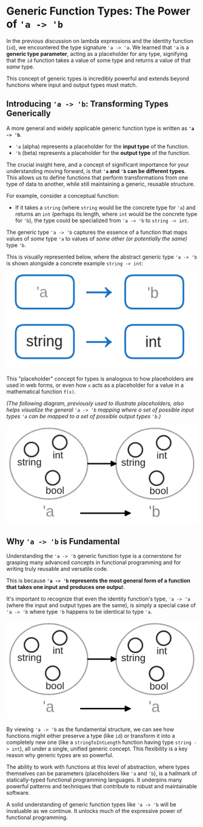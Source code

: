 # Generic Function Types: The Power of `'a -> 'b`

In the previous discussion on lambda expressions and the identity function (`id`), we encountered the type signature `'a -> 'a`. We learned that `'a` is a **generic type parameter**, acting as a placeholder for any type, signifying that the `id` function takes a value of some type and returns a value of that *same* type.

This concept of generic types is incredibly powerful and extends beyond functions where input and output types must match.

## Introducing `'a -> 'b`: Transforming Types Generically

A more general and widely applicable generic function type is written as **`'a -> 'b`**.

*   `'a` (alpha) represents a placeholder for the **input type** of the function.
*   `'b` (beta) represents a placeholder for the **output type** of the function.

The crucial insight here, and a concept of significant importance for your understanding moving forward, is that **`'a` and `'b` can be different types**. This allows us to define functions that perform transformations from one type of data to another, while still maintaining a generic, reusable structure.

For example, consider a conceptual function:
*   If it takes a `string` (where `string` would be the concrete type for `'a`) and returns an `int` (perhaps its length, where `int` would be the concrete type for `'b`), the type could be specialized from `'a -> 'b` to `string -> int`.

The generic type `'a -> 'b` captures the essence of a function that maps values of *some* type `'a` to values of *some other (or potentially the same)* type `'b`.

This is visually represented below, where the abstract generic type `'a -> 'b` is shown alongside a concrete example `string -> int`:

![Diagram showing generic type 'a -> 'b and concrete example string -> int](https://raw.githubusercontent.com/ken-okabe/web-images5/main/img_1747690692185.png)

This "placeholder" concept for types is analogous to how placeholders are used in web forms, or even how `x` acts as a placeholder for a value in a mathematical function `f(x)`.

*(The following diagram, previously used to illustrate placeholders, also helps visualize the general `'a -> 'b` mapping where a set of possible input types `'a` can be mapped to a set of possible output types `'b`.)*

![Conceptual diagram of 'a -> 'b mapping with various types](https://raw.githubusercontent.com/ken-okabe/web-images5/main/img_1747692002560.png)


## Why `'a -> 'b` is Fundamental

Understanding the `'a -> 'b` generic function type is a cornerstone for grasping many advanced concepts in functional programming and for writing truly reusable and versatile code.

This is because **`'a -> 'b` represents the most general form of a function that takes one input and produces one outpu**t.

It's important to recognize that even the identity function's type, `'a -> 'a` (where the input and output types are the same), is simply a special case of `'a -> 'b` where type `'b` happens to be identical to type `'a`.

![image](https://raw.githubusercontent.com/ken-okabe/web-images5/main/img_1747691642903.png)

By viewing `'a -> 'b` as the fundamental structure, we can see how functions might either preserve a type (like `id`) or transform it into a completely new one (like a `stringToIntLength` function having type `string -> int`), all under a single, unified generic concept. This flexibility is a key reason why generic types are so powerful.

The ability to work with functions at this level of abstraction, where types themselves can be parameters (placeholders like `'a` and `'b`), is a hallmark of statically-typed functional programming languages. It underpins many powerful patterns and techniques that contribute to robust and maintainable software.

A solid understanding of generic function types like `'a -> 'b` will be invaluable as we continue. It unlocks much of the expressive power of functional programming.
